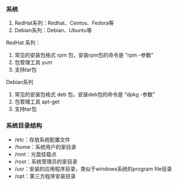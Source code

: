 

### 系统
1. RedHat系列：Redhat、Centos、Fedora等
2. Debian系列：Debian、Ubuntu等



RedHat 系列：

1. 常见的安装包格式 rpm 包，安装rpm包的命令是 “rpm -参数”
2. 包管理工具 yum
3. 支持tar包

Debian系列
1. 常见的安装包格式 deb 包，安装deb包的命令是 “dpkg -参数”
2. 包管理工具 apt-get
3. 支持tar包



### 系统目录结构

- /etc：存放系统配置文件
- /home：系统用户的家目录
- /mnt：光盘挂载点
- /root：系统管理员的家目录
- /usr：安装的应用程序目录，类似于windows系统的program file目录
- /opt：第三方程序安装目录